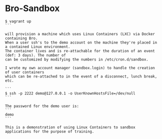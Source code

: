 Bro-Sandbox
===========

````
$ vagrant up
```

will provision a machine which uses Linux Containers (LXC) via Docker containing Bro.
When a user ssh's to the demo account on the machine they're placed in a contained Linux environment.
The container lives and is re-attachable for the duration of an event (def: 3 days). The number of
can be customized by modifying the numbers in /etc/cron.d/sandbox.

I wrote my own account manager (sandbox.login) to handle the creation of user containers
which can be re-attached to in the event of a disconnect, lunch break, etc.

```
$ ssh -p 2222 demo@127.0.0.1 -o UserKnownHostsFile=/dev/null
```

The password for the demo user is:
```
demo
```

This is a demonstration of using Linux Containers to sandbox applications for the purpose of training.
